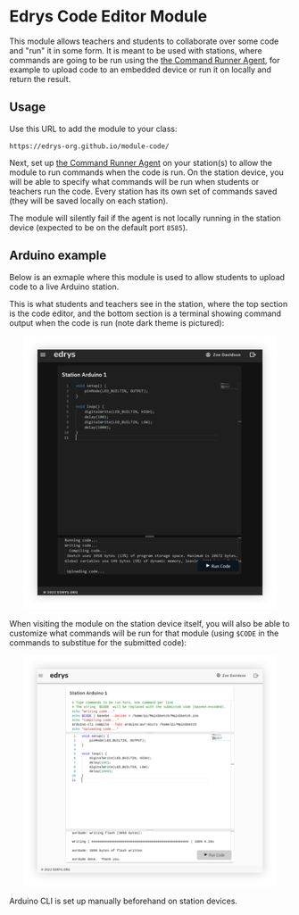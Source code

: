 # Edrys Code Editor Module

This module allows teachers and students to collaborate over some code and "run" it in some form. It is meant to be used with stations, where commands are going to be run using the [the Command Runner Agent](https://github.com/edrys-org/agent-command-runner), for example to upload code to an embedded device or run it on locally and return the result.


## Usage

Use this URL to add the module to your class:

```
https://edrys-org.github.io/module-code/
```

Next, set up [the Command Runner Agent](https://github.com/edrys-org/agent-command-runner) on your station(s) to allow the module to run commands when the code is run. On the station device, you will be able to specify what commands will be run when students or teachers run the code. Every station has its own set of commands saved (they will be saved locally on each station).

The module will silently fail if the agent is not locally running in the station device (expected to be on the default port `8585`).

## Arduino example

Below is an exmaple where this module is used to allow students to upload code to a live Arduino station.

This is what students and teachers see in the station, where the top section is the code editor, and the bottom section is a terminal showing command output when the code is run (note dark theme is pictured):
<div align="center">
<img src="screen-user.png" style="width: 90%"/>
</div>

When visiting the module on the station device itself, you will also be able to customize what commands will be run for that module (using `$CODE` in the commands to substitue for the submitted code):
<div align="center">
<img src="screen-station.png" style="width: 90%"/>
</div>

Arduino CLI is set up manually beforehand on station devices.